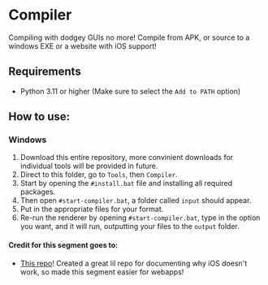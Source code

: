 # Compiler
Compiling with dodgey GUIs no more! Compile from APK, or source to a windows EXE or a website with iOS support!

## Requirements
- Python 3.11 or higher (Make sure to select the `Add to PATH` option)

## How to use:
### Windows
1. Download this entire repository, more convinient downloads for individual tools will be provided in future.
2. Direct to this folder, go to `Tools`, then `Compiler`.
3. Start by opening the `#install.bat` file and installing all required packages.
4. Then open `#start-compiler.bat`, a folder called `input` should appear.
5. Put in the appropriate files for your format.
6. Re-run the renderer by opening `#start-compiler.bat`, type in the option you want, and it will run, outputting your files to the `output` folder.

#### Credit for this segment goes to:
- [This repo](https://github.com/BovineBeta/Incredibox-IOS)! Created a great lil repo for documenting why iOS doesn't work, so made this segment easier for webapps!
